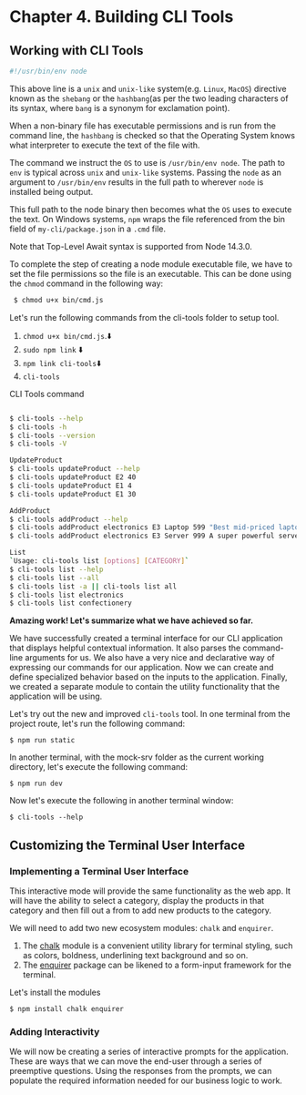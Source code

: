 # Chapter 4. Building CLI Tools

## Working with CLI Tools

```bash
#!/usr/bin/env node
```

This above line is a `unix` and `unix-like` system(e.g. `Linux`, `MacOS`) directive known as the `shebang` or the `hashbang`(as per the two leading characters of its syntax, where `bang` is a synonym for exclamation point).

When a non-binary file has executable permissions and is run from the command line, the `hashbang` is checked so that the Operating System knows what interpreter to execute the text of the file with.

The command we instruct the `OS` to use is `/usr/bin/env node`. The path to `env` is typical across `unix` and `unix-like` systems. Passing the `node` as an argument to `/usr/bin/env` results in the full path to wherever `node` is installed being output.

This full path to the node binary then becomes what the `OS` uses to execute the text. On Windows systems, `npm` wraps the file referenced from the bin field of `my-cli/package.json` in a `.cmd` file.

Note that Top-Level Await syntax is supported from Node 14.3.0.

To complete the step of creating a node module executable file, we have to set the file permissions so the file is an executable. This can be done using the `chmod` command in the following way:

```bash
 $ chmod u+x bin/cmd.js
```

Let's run the following commands from the cli-tools folder to setup tool.

1. `chmod u+x bin/cmd.js`.⬇️
2. `sudo npm link` ⬇️
3. `npm link cli-tools`⬇️
4. `cli-tools`

CLI Tools command

```bash

$ cli-tools --help
$ cli-tools -h
$ cli-tools --version
$ cli-tools -V

UpdateProduct
$ cli-tools updateProduct --help
$ cli-tools updateProduct E2 40
$ cli-tools updateProduct E1 4
$ cli-tools updateProduct E1 30

AddProduct
$ cli-tools addProduct --help
$ cli-tools addProduct electronics E3 Laptop 599 "Best mid-priced laptop money can buy"
$ cli-tools addProduct electronics E3 Server 999 A super powerful server to run all your node applications on

List
`Usage: cli-tools list [options] [CATEGORY]`
$ cli-tools list --help
$ cli-tools list --all
$ cli-tools list -a || cli-tools list all
$ cli-tools list electronics
$ cli-tools list confectionery

```

**Amazing work! Let's summarize what we have achieved so far.**

We have successfully created a terminal interface for our CLI application that displays helpful contextual information. It also parses the command-line arguments for us. We also have a very nice and declarative way of expressing our commands for our application. Now we can create and define specialized behavior based on the inputs to the application. Finally, we created a separate module to contain the utility functionality that the application will be using.

Let's try out the new and improved `cli-tools` tool. In one terminal from the project route, let's run the following command:

`$ npm run static`

In another terminal, with the mock-srv folder as the current working directory, let's execute the following command:

`$ npm run dev`

Now let's execute the following in another terminal window:

`$ cli-tools --help`

## Customizing the Terminal User Interface

### Implementing a Terminal User Interface

This interactive mode will provide the same functionality as the web app.
It will have the ability to select a category, display the products in that category and then fill out a from to add new products to the category.

We will need to add two new ecosystem modules: `chalk` and `enquirer`.

1. The [chalk](https://github.com/chalk/chalk) module is a convenient utility library for terminal styling, such as colors, boldness, underlining text background and so on.
2. The [enquirer](https://github.com/enquirer/enquirer) package can be likened to a form-input framework for the terminal.

Let's install the modules

`$ npm install chalk enquirer`


### Adding Interactivity 

We will now be creating a series of interactive prompts for the application. These are ways that we can move the end-user through a series of preemptive questions. Using the responses from the prompts, we can populate the required information needed for our business logic to work.
